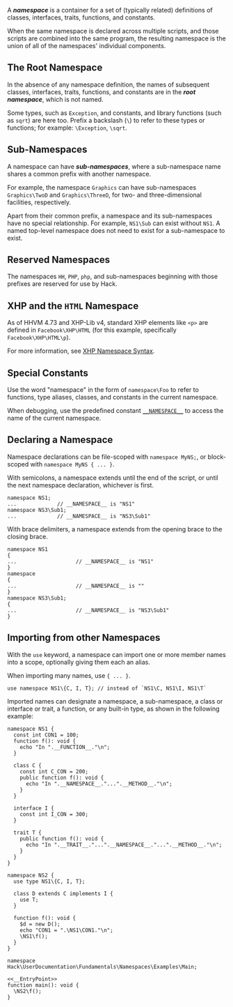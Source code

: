 A ***namespace*** is a container for a set of (typically related) definitions of classes, interfaces, traits, functions, and constants.

When the same namespace is declared across multiple scripts, and those scripts are combined into the same program, the resulting namespace
is the union of all of the namespaces' individual components.

## The Root Namespace
In the absence of any namespace definition, the names of subsequent classes, interfaces, traits, functions, and constants are in
the ***root namespace***, which is not named.

Some types, such as `Exception`, and constants, and library functions (such as `sqrt`) are here too. Prefix a backslash (`\`) to refer to these types or functions; for example: `\Exception`, `\sqrt`.

## Sub-Namespaces
A namespace can have ***sub-namespaces***, where a sub-namespace name shares a common prefix with another namespace. 

For example, the namespace `Graphics` can have sub-namespaces `Graphics\TwoD` and `Graphics\ThreeD`, for two- and three-dimensional facilities,
respectively. 

Apart from their common prefix, a namespace and its sub-namespaces have no special relationship. For example, `NS1\Sub` can exist without `NS1`. A named top-level namespace does not need to exist for a sub-namespace to exist.

## Reserved Namespaces
The namespaces `HH`, `PHP`, `php`, and sub-namespaces beginning with those prefixes are reserved for use by Hack.

## XHP and the `HTML` Namespace
As of HHVM 4.73 and XHP-Lib v4, standard XHP elements like `<p>` are defined in `Facebook\XHP\HTML` (for this example, specifically `Facebook\XHP\HTML\p`).

For more information, see [XHP Namespace Syntax](/hack/XHP/basic-usage#namespace-syntax).

## Special Constants
Use the word "namespace" in the form of `namespace\Foo` to refer to functions, type aliases, classes, and constants in the current namespace.

When debugging, use the predefined constant [`__NAMESPACE__`](/hack/source-code-fundamentals/constants#context-dependent-constants) to access the name of the current namespace.

## Declaring a Namespace
Namespace declarations can be file-scoped with `namespace MyNS;`, or block-scoped with `namespace MyNS { ... }`. 

With semicolons, a namespace extends until the end of the script, or until the next namespace declaration, whichever is first.

```Hack
namespace NS1;
...				// __NAMESPACE__ is "NS1"
namespace NS3\Sub1;
...				// __NAMESPACE__ is "NS3\Sub1"
```

With brace delimiters, a namespace extends from the opening brace to the closing brace.

```Hack
namespace NS1
{
...                   // __NAMESPACE__ is "NS1"
}
namespace
{
...                   // __NAMESPACE__ is ""
}
namespace NS3\Sub1;
{
...                   // __NAMESPACE__ is "NS3\Sub1"
}
```
## Importing from other Namespaces
With the `use` keyword, a namespace can import one or more member names into a scope, optionally giving them each an alias.

When importing many names, use `{ ... }`.

```Hack
use namespace NS1\{C, I, T}; // instead of `NS1\C, NS1\I, NS1\T`
```

Imported names can designate a namespace, a sub-namespace, a class or interface or trait, a function, or any built-in type, as shown in the following example:

```namespaces.inc.hack no-auto-output
namespace NS1 {
  const int CON1 = 100;
  function f(): void {
    echo "In ".__FUNCTION__."\n";
  }

  class C {
    const int C_CON = 200;
    public function f(): void {
      echo "In ".__NAMESPACE__."...".__METHOD__."\n";
    }
  }

  interface I {
    const int I_CON = 300;
  }

  trait T {
    public function f(): void {
      echo "In ".__TRAIT__."...".__NAMESPACE__."...".__METHOD__."\n";
    }
  }
}

namespace NS2 {
  use type NS1\{C, I, T};

  class D extends C implements I {
    use T;
  }

  function f(): void {
    $d = new D();
    echo "CON1 = ".\NS1\CON1."\n";
    \NS1\f();
  }
}
```

```using-namespaces.hack
namespace Hack\UserDocumentation\Fundamentals\Namespaces\Examples\Main;

<<__EntryPoint>>
function main(): void {
  \NS2\f();
}
```